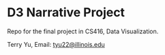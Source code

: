 # D3 Narrative Project
Repo for the final project in CS416, Data Visualization.

Terry Yu, Email: tyu22@illinois.edu